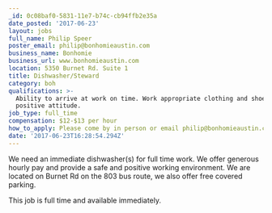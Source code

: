 ```yaml
---
_id: 0c08baf0-5831-11e7-b74c-cb94ffb2e35a
date_posted: '2017-06-23'
layout: jobs
full_name: Philip Speer
poster_email: philip@bonhomieaustin.com
business_name: Bonhomie
business_url: www.bonhomieaustin.com
location: 5350 Burnet Rd. Suite 1
title: Dishwasher/Steward
category: boh
qualifications: >-
  Ability to arrive at work on time. Work appropriate clothing and shoes. Great
  positive attitude.
job_type: full_time
compensation: $12-$13 per hour
how_to_apply: Please come by in person or email philip@bonhomieaustin.com
date: '2017-06-23T16:28:54.294Z'
---
```

We need an immediate dishwasher(s) for full time work. We offer generous hourly pay and provide a safe and positive working environment. We are located on Burnet Rd on the 803 bus route, we also offer free covered parking. 

This job is full time and available immediately.
